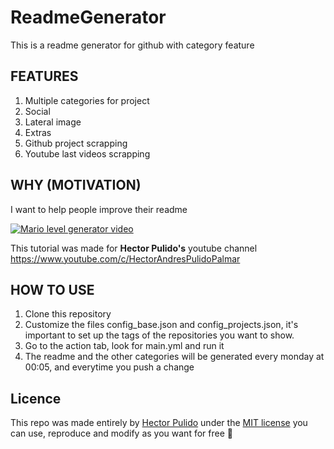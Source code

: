 # ReadmeGenerator
This is a readme generator for github with category feature <br/>

## FEATURES
1. Multiple categories for project
2. Social
3. Lateral image
4. Extras
5. Github project scrapping
6. Youtube last videos scrapping

## WHY (MOTIVATION)
I want to help people improve their readme<br/>

[![Mario level generator video](https://img.youtube.com/vi/N9jA9vPzt_U/0.jpg)](https://www.youtube.com/watch?v=N9jA9vPzt_U)

This tutorial was made for <b>Hector Pulido's</b> youtube channel <br/>
https://www.youtube.com/c/HectorAndresPulidoPalmar <br/>


## HOW TO USE
1. Clone this repository
2. Customize the files config_base.json and config_projects.json, it's important to set up the tags of the repositories you want to show.
3. Go to the action tab, look for main.yml and run it
4. The readme and the other categories will be generated every monday at 00:05, and everytime you push a change


## Licence
This repo was made entirely by [Hector Pulido](https://github.com/HectorPulido) under the [MIT license](https://github.com/HectorPulido/HectorPulido/blob/master/LICENSE) you can use, reproduce and modify as you want for free 🥰 
